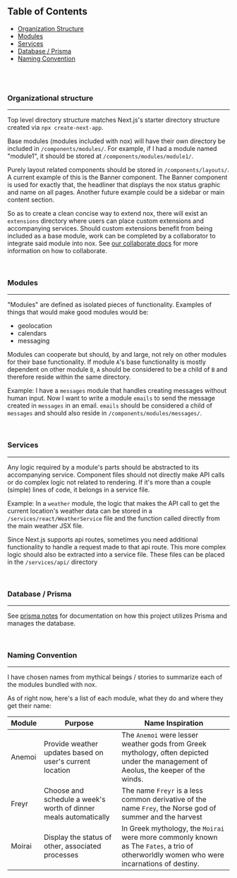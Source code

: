 ## Table of Contents
- [Organization Structure](#organizational-structure)
- [Modules](#modules)
- [Services](#services)
- [Database / Prisma](#database--prisma)
- [Naming Convention](#naming-convention)

<br>
<br>

### Organizational structure
---
Top level directory structure matches Next.js's starter directory structure created via `npx create-next-app`.

Base modules (modules included with nox) will have their own directory be included in `/components/modules/`. For example, if I had a module named "module1", it should be stored at `/components/modules/module1/`.

Purely layout related components should be stored in `/components/layouts/`. A current example of this is the Banner component. The Banner component is used for exactly that, the headliner that displays the nox status graphic and name on all pages. Another future example could be a sidebar or main content section.

So as to create a clean concise way to extend nox, there will exist an `extensions` directory where users can place custom extensions and accompanying services. Should custom extensions benefit from being included as a base module, work can be completed by a collaborator to integrate said module into nox. See [our collaborate docs](./collaborating-on-nox.md) for more information on how to collaborate.

<br>

### Modules
---
"Modules" are defined as isolated pieces of functionality. Examples of things that would make good modules would be:
- geolocation
- calendars
- messaging

Modules can cooperate but should, by and large, not rely on other modules for their base functionality. If module `A`'s base functionality is mostly dependent on other module `B`, `A` should be considered to be a child of `B` and therefore reside within the same directory.

Example: I have a `messages` module that handles creating messages without human input. Now I want to write a module `emails` to send the message created in `messages` in an email. `emails` should be considered a child of `messages` and should also reside in `/components/modules/messages/`.

<br>

### Services
---
Any logic required by a module's parts should be abstracted to its accompanying service. Component files should not directly make API calls or do complex logic not related to rendering. If it's more than a couple (simple) lines of code, it belongs in a service file.

Example: In a `weather` module, the logic that makes the API call to get the current location's weather data can be stored in a `/services/react/WeatherService` file and the function called directly from the main weather JSX file.

Since Next.js supports api routes, sometimes you need additional functionality to handle a request made to that api route. This more complex logic should also be extracted into a service file. These files can be placed in the `/services/api/` directory

<br>

### Database / Prisma
---
See [prisma notes](./prisma-notes.md) for documentation on how this project utilizes Prisma and manages the database.

<br>

### Naming Convention
---
I have chosen names from mythical beings / stories to summarize each of the modules bundled with nox.

As of right now, here's a list of each module, what they do and where they get their name:

|   Module   |   Purpose   |   Name Inspiration   |
|     ---    |     ---     |        ----          |
| Anemoi | Provide weather updates based on user's current location | The `Anemoi` were lesser weather gods from Greek mythology, often depicted under the management of Aeolus, the keeper of the winds. |
| Freyr | Choose and schedule a week's worth of dinner meals automatically | The name `Freyr` is a less common derivative of the name `Frey`, the Norse god of summer and the harvest |
| Moirai | Display the status of other, associated processes | In Greek mythology, the `Moirai` were more commonly known as The `Fates`, a trio of otherworldly women who were incarnations of destiny. |
